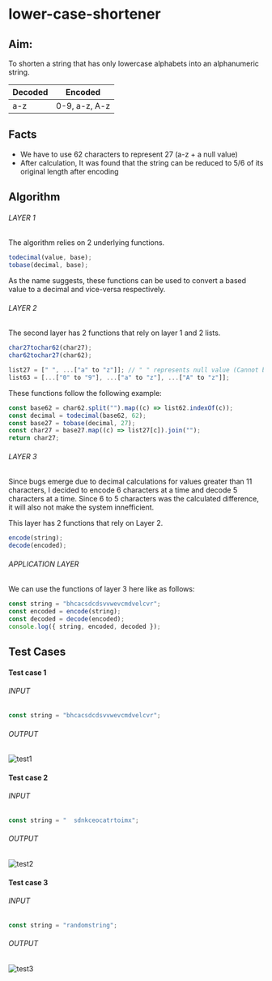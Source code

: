 # lower-case-shortener

## Aim:

To shorten a string that has only lowercase alphabets into an alphanumeric string.

| Decoded | Encoded       |
| ------- | ------------- |
| a-z     | 0-9, a-z, A-z |

## Facts

- We have to use 62 characters to represent 27 (a-z + a null value)
- After calculation, It was found that the string can be reduced to 5/6 of its original length after encoding

## Algorithm

###### LAYER 1

The algorithm relies on 2 underlying functions.

```js
todecimal(value, base);
tobase(decimal, base);
```

As the name suggests, these functions can be used to convert a based value to a decimal and vice-versa respectively.

###### LAYER 2

The second layer has 2 functions that rely on layer 1 and 2 lists.

```js
char27tochar62(char27);
char62tochar27(char62);

list27 = [" ", ...["a" to "z"]]; // " " represents null value (Cannot be used)
list63 = [...["0" to "9"], ...["a" to "z"], ...["A" to "z"]];
```

These functions follow the following example:

```js
const base62 = char62.split("").map((c) => list62.indexOf(c));
const decimal = todecimal(base62, 62);
const base27 = tobase(decimal, 27);
const char27 = base27.map((c) => list27[c]).join("");
return char27;
```

###### LAYER 3

Since bugs emerge due to decimal calculations for values greater than 11 characters, I decided to encode 6 characters at a time and decode 5 characters at a time. Since 6 to 5 characters was the calculated difference, it will also not make the system innefficient.

This layer has 2 functions that rely on Layer 2.

```js
encode(string);
decode(encoded);
```

###### APPLICATION LAYER

We can use the functions of layer 3 here like as follows:

```js
const string = "bhcacsdcdsvvwevcmdvelcvr";
const encoded = encode(string);
const decoded = decode(encoded);
console.log({ string, encoded, decoded });
```

## Test Cases

#### Test case 1

###### INPUT

```js
const string = "bhcacsdcdsvvwevcmdvelcvr";
```

###### OUTPUT

![test1](https://raw.githubusercontent.com/david-sling/lower-case-shortener/master/assets/test1.PNG "test1")

#### Test case 2

###### INPUT

```js
const string = "  sdnkceocatrtoimx";
```

###### OUTPUT

![test2](https://raw.githubusercontent.com/david-sling/lower-case-shortener/master/assets/test2.PNG "test2")

#### Test case 3

###### INPUT

```js
const string = "randomstring";
```

###### OUTPUT

![test3](https://raw.githubusercontent.com/david-sling/lower-case-shortener/master/assets/test3.PNG "test3")
